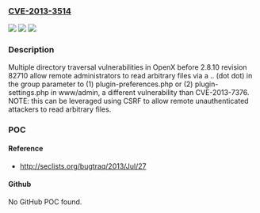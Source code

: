 ### [CVE-2013-3514](https://cve.mitre.org/cgi-bin/cvename.cgi?name=CVE-2013-3514)
![](https://img.shields.io/static/v1?label=Product&message=n%2Fa&color=blue)
![](https://img.shields.io/static/v1?label=Version&message=n%2Fa&color=blue)
![](https://img.shields.io/static/v1?label=Vulnerability&message=n%2Fa&color=brighgreen)

### Description

Multiple directory traversal vulnerabilities in OpenX before 2.8.10 revision 82710 allow remote administrators to read arbitrary files via a .. (dot dot) in the group parameter to (1) plugin-preferences.php or (2) plugin-settings.php in www/admin, a different vulnerability than CVE-2013-7376.  NOTE: this can be leveraged using CSRF to allow remote unauthenticated attackers to read arbitrary files.

### POC

#### Reference
- http://seclists.org/bugtraq/2013/Jul/27

#### Github
No GitHub POC found.

